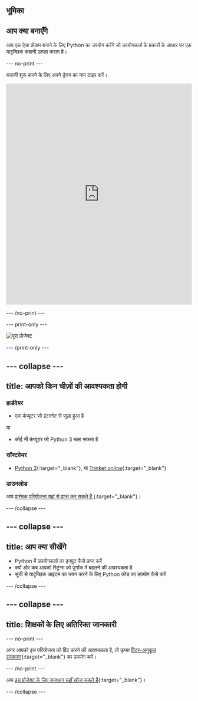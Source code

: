 ## भूमिका

## आप क्या बनाएँगे

आप एक ऐसा प्रोग्राम बनाने के लिए Python का उपयोग करेंगे जो उपयोगकर्ता के प्रकारों के आधार पर एक यादृच्छिक कहानी उत्पन्न करता है।

--- no-print ---

कहानी शुरू करने के लिए अपने ड्रेगन का नाम टाइप करें। 

<iframe src="https://trinket.io/embed/python/904db1ae15?outputOnly=true&runOption=console&start=result&showInstructions=true" width="100%" height="600" frameborder="0" marginwidth="0" marginheight="0" allowfullscreen mark="crwd-mark"></iframe> 

--- /no-print ---

--- print-only ---

![पूरा प्रोजेक्ट](images/storytime-final.png)

--- /print-only ---

--- collapse ---
---
title: आपको किन चीज़ों की आवश्यकता होगी
---

### हार्डवेयर

- एक कंप्यूटर जो इंटरनेट से जुड़ा हुआ है

या

- कोई भी कंप्यूटर जो Python 3 चला सकता है

### सॉफ्टवेयर

- [Python 3](https://www.python.org/downloads/){:target="_blank"}, या [Trinket online](https://trinket.io/){:target="_blank"}

### डाउनलोड

आप [ प्रारंभक परियोजना यहां से प्राप्त कर सकते हैं ](https://trinket.io/python/a0aaa62eab){:target="_blank"}।

--- /collapse ---

--- collapse ---
---
title: आप क्या सीखेंगे
---

- Python में उपयोगकर्ता का इनपुट कैसे प्राप्त करें
- क्यों और कब आपको स्ट्रिंग्स को पूर्णांक में बदलने की आवश्यकता है
- सूची से यादृच्छिक आइटम का चयन करने के लिए Python कोड का उपयोग कैसे करें

--- /collapse ---

--- collapse ---
---
title: शिक्षकों के लिए अतिरिक्त जानकारी
---

--- no-print ---

अगर आपको इस परियोजना को प्रिंट करने की आवश्यकता है, तो कृप्या [प्रिंटर-अनुकूल संस्करण](https://projects.raspberrypi.org/hi-IN/projects/storytime/print){:target="_blank"} का उपयोग करें।

--- /no-print ---

आप [इस प्रोजेक्ट के लिए समाधान यहाँ खोज सकते हैं](http://rpf.io/p/hi-IN/storytime){:target="_blank"}।

--- /collapse ---